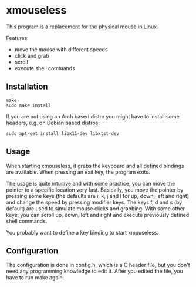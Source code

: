 # xmouseless

This program is a replacement for the physical mouse in Linux.

Features:
- move the mouse with different speeds
- click and grab
- scroll
- execute shell commands


## Installation
```
make
sudo make install
```

If you are not using an Arch based distro you might have to install some headers, e.g. on
Debian based distros:
```
sudo apt-get install libx11-dev libxtst-dev
```

## Usage

When starting xmouseless, it grabs the keyboard and all defined bindings are
available. When pressing an exit key, the program exits.

The usage is quite intuitive and with some practice, you can move the pointer to
a specific location very fast. Basically, you move the pointer by pressing some
keys (the defaults are i, k, j and l for up, down, left and right)
and change the speed by pressing modifier keys.
The keys f, d and s (by default) are used to simulate mouse clicks and grabbing.
With some other keys, you can scroll up, down, left and right and execute 
previously defined shell commands.

You probably want to define a key binding to start xmouseless.


## Configuration

The configuration is done in config.h, which is a C header file,
but you don't need any programming knowledge to edit it.
After you edited the file, you have to run make again. 

